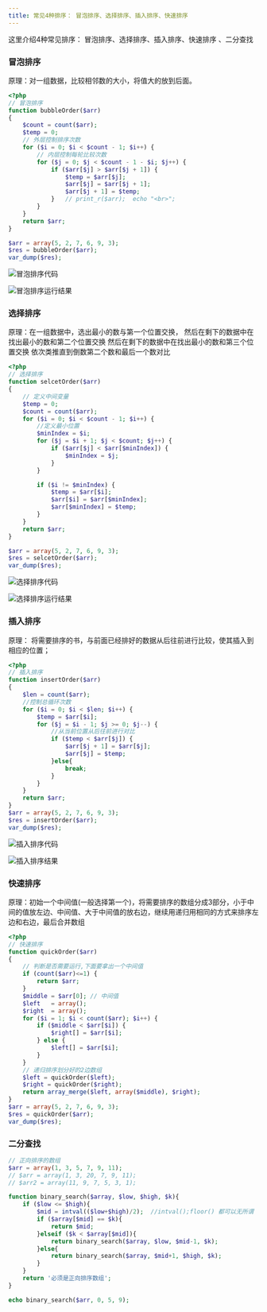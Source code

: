 ```yaml
---
title: 常见4种排序： 冒泡排序、选择排序、插入排序、快速排序
---
```

这里介绍4种常见排序： 冒泡排序、选择排序、插入排序、快速排序 、二分查找

### 冒泡排序

原理：对一组数据，比较相邻数的大小，将值大的放到后面。

``` php
<?php
// 冒泡排序
function bubbleOrder($arr)
{
    $count = count($arr);
    $temp = 0;
    // 外层控制排序次数
    for ($i = 0; $i < $count - 1; $i++) {
        // 内层控制每轮比较次数
        for ($j = 0; $j < $count - 1 - $i; $j++) {
            if ($arr[$j] > $arr[$j + 1]) {
                $temp = $arr[$j];
                $arr[$j] = $arr[$j + 1];
                $arr[$j + 1] = $temp;
            }   // print_r($arr);  echo "<br>";
        }
    }
    return $arr;
}

$arr = array(5, 2, 7, 6, 9, 3);
$res = bubbleOrder($arr);
var_dump($res);
```

![冒泡排序代码](/img/interview/algorithm/sort/冒泡排序_01.png "冒泡排序代码")

![冒泡排序运行结果](/img/interview/algorithm/sort/冒泡排序_02.png "冒泡排序运行结果")

### 选择排序

原理：在一组数据中，选出最小的数与第一个位置交换，
​     然后在剩下的数据中在找出最小的数和第二个位置交换
​     然后在剩下的数据中在找出最小的数和第三个位置交换
​     依次类推直到倒数第二个数和最后一个数对比

```php
<?php
// 选择排序
function selcetOrder($arr)
{
    // 定义中间变量
    $temp = 0;
    $count = count($arr);
    for ($i = 0; $i < $count - 1; $i++) {
        //定义最小位置
        $minIndex = $i;
        for ($j = $i + 1; $j < $count; $j++) {
            if ($arr[$j] < $arr[$minIndex]) {
                $minIndex = $j;
            }
        }

        if ($i != $minIndex) {
            $temp = $arr[$i];
            $arr[$i] = $arr[$minIndex];
            $arr[$minIndex] = $temp;
        }
    }
    return $arr;
}

$arr = array(5, 2, 7, 6, 9, 3);
$res = selcetOrder($arr);
var_dump($res);
```

![选择排序代码](/img/interview/algorithm/sort/选择排序_01.png "选择排序代码")

![选择排序运行结果](/img/interview/algorithm/sort/选择排序_02.png "选择排序运行结果")

### 插入排序

原理： 将需要排序的书，与前面已经排好的数据从后往前进行比较，使其插入到相应的位置；

```php
<?php
// 插入排序
function insertOrder($arr)
{
    $len = count($arr);
    //控制总循环次数
    for ($i = 0; $i < $len; $i++) {
        $temp = $arr[$i];
        for ($j = $i - 1; $j >= 0; $j--) {
            //从当前位置从后往前进行对比
            if ($temp < $arr[$j]) {
                $arr[$j + 1] = $arr[$j];
                $arr[$j] = $temp;
            }else{
                break;
            }
        }
    }
    return $arr;
}
$arr = array(5, 2, 7, 6, 9, 3);
$res = insertOrder($arr);
var_dump($res);
```

![插入排序代码](/img/interview/algorithm/sort/插入排序_01.png "插入排序代码")

![插入排序结果](/img/interview/algorithm/sort/插入排序_02.png "插入排序运行结果")

### 快速排序

原理：初始一个中间值(一般选择第一个)，将需要排序的数组分成3部分，小于中间的值放左边、中间值、大于中间值的放右边，继续用递归用相同的方式来排序左边和右边，最后合并数组

```php
<?php
// 快速排序
function quickOrder($arr)
{
    // 判断是否需要运行,下面要拿出一个中间值
    if (count($arr)<=1) {
        return $arr;
    }
    $middle = $arr[0]; // 中间值
    $left   = array();
    $right  = array();
    for ($i = 1; $i < count($arr); $i++) {
        if ($middle < $arr[$i]) {
            $right[] = $arr[$i];
        } else {
            $left[] = $arr[$i];
        }
    }
    // 递归排序划分好的2边数组
    $left = quickOrder($left);
    $right = quickOrder($right);
    return array_merge($left, array($middle), $right);
}
$arr = array(5, 2, 7, 6, 9, 3);
$res = quickOrder($arr);
var_dump($res);
```

### 二分查找

```php
// 正向排序的数组
$arr = array(1, 3, 5, 7, 9, 11);
// $arr = array(1, 3, 20, 7, 9, 11);
// $arr2 = array(11, 9, 7, 5, 3, 1);

function binary_search($array, $low, $high, $k){
    if ($low <= $high){
        $mid = intval(($low+$high)/2);  //intval();floor() 都可以无所谓
        if ($array[$mid] == $k){
            return $mid;
        }elseif ($k < $array[$mid]){
            return binary_search($array, $low, $mid-1, $k);
        }else{
            return binary_search($array, $mid+1, $high, $k);
        }
    }
    return '必须是正向排序数组';
}

echo binary_search($arr, 0, 5, 9);
```

















